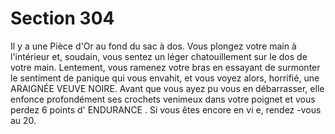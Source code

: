 # Section 304

Il y a une Pièce d'Or au fond du sac à dos. Vous plongez votre main à l'intérieur et,
soudain, vous sentez un léger chatouillement sur le dos de votre main. Lentement, vous
ramenez votre bras en essayant de surmonter le sentiment de panique qui vous envahit, et
vous voyez alors, horrifié, une ARAIGNÉE VEUVE NOIRE. Avant que vous ayez pu
vous en débarrasser, elle enfonce profondément ses crochets venimeux dans votre poignet
et vous perdez 6 points d' ENDURANCE . Si vous êtes encore en vi e, rendez -vous au 20.